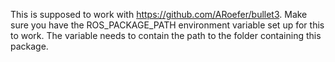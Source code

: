 This is supposed to work with https://github.com/ARoefer/bullet3. Make sure you have the ROS_PACKAGE_PATH environment variable set up for this to work. The variable needs to contain the path to the folder containing this package.